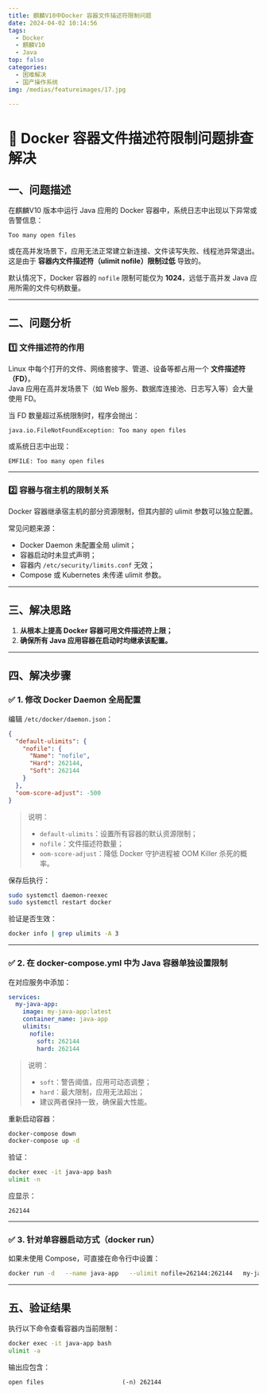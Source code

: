 ```yaml
---
title: 麒麟V10中Docker 容器文件描述符限制问题
date: 2024-04-02 10:14:56
tags: 
  - Docker
  - 麒麟V10
  - Java
top: false
categories: 
  - 困难解决
  - 国产操作系统
img: /medias/featureimages/17.jpg

---
```

# 🧩 Docker 容器文件描述符限制问题排查解决
## 一、问题描述

在麒麟V10 版本中运行 Java 应用的 Docker 容器中，系统日志中出现以下异常或告警信息：

```
Too many open files
```

或在高并发场景下，应用无法正常建立新连接、文件读写失败、线程池异常退出。  
这是由于 **容器内文件描述符（ulimit nofile）限制过低** 导致的。

默认情况下，Docker 容器的 `nofile` 限制可能仅为 **1024**，远低于高并发 Java 应用所需的文件句柄数量。

---

## 二、问题分析

### 1️⃣ 文件描述符的作用

Linux 中每个打开的文件、网络套接字、管道、设备等都占用一个 **文件描述符（FD）**。  
Java 应用在高并发场景下（如 Web 服务、数据库连接池、日志写入等）会大量使用 FD。

当 FD 数量超过系统限制时，程序会抛出：

```
java.io.FileNotFoundException: Too many open files
```

或系统日志中出现：

```
EMFILE: Too many open files
```

---

### 2️⃣ 容器与宿主机的限制关系

Docker 容器继承宿主机的部分资源限制，但其内部的 ulimit 参数可以独立配置。

常见问题来源：

- Docker Daemon 未配置全局 ulimit；
- 容器启动时未显式声明；
- 容器内 `/etc/security/limits.conf` 无效；
- Compose 或 Kubernetes 未传递 ulimit 参数。

---

## 三、解决思路

1. **从根本上提高 Docker 容器可用文件描述符上限；**  
2. **确保所有 Java 应用容器在启动时均继承该配置。**

---

## 四、解决步骤

### ✅ 1. 修改 Docker Daemon 全局配置

编辑 `/etc/docker/daemon.json`：

```json
{
  "default-ulimits": {
    "nofile": {
      "Name": "nofile",
      "Hard": 262144,
      "Soft": 262144
    }
  },
  "oom-score-adjust": -500
}
```

> 说明：
>
> - `default-ulimits`：设置所有容器的默认资源限制；
> - `nofile`：文件描述符数量；
> - `oom-score-adjust`：降低 Docker 守护进程被 OOM Killer 杀死的概率。

保存后执行：

```bash
sudo systemctl daemon-reexec
sudo systemctl restart docker
```

验证是否生效：

```bash
docker info | grep ulimits -A 3
```

---

### ✅ 2. 在 docker-compose.yml 中为 Java 容器单独设置限制

在对应服务中添加：

```yaml
services:
  my-java-app:
    image: my-java-app:latest
    container_name: java-app
    ulimits:
      nofile:
        soft: 262144
        hard: 262144
```

> 说明：
>
> - `soft`：警告阈值，应用可动态调整；
> - `hard`：最大限制，应用无法超出；
> - 建议两者保持一致，确保最大性能。

重新启动容器：

```bash
docker-compose down
docker-compose up -d
```

验证：

```bash
docker exec -it java-app bash
ulimit -n
```

应显示：

```
262144
```

---

### ✅ 3. 针对单容器启动方式（docker run）

如果未使用 Compose，可直接在命令行中设置：

```bash
docker run -d   --name java-app   --ulimit nofile=262144:262144   my-java-app:latest
```

---

## 五、验证结果

执行以下命令查看容器内当前限制：

```bash
docker exec -it java-app bash
ulimit -a
```

输出应包含：

```
open files                      (-n) 262144
```
